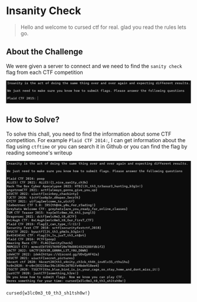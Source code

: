 # Insanity Check
> Hello and welcome to cursed ctf for real. glad you read the rules lets go.

## About the Challenge
We were given a server to connect and we need to find the `sanity check` flag from each CTF competition

![preview](images/preview.png)

## How to Solve?
To solve this chall, you need to find the information about some CTF competition. For example `Plaid CTF 2014:`, I can get information about the flag using `ctftime` or you can search it in Github or you can find the flag by reading someone's writeup

![flag](images/flag.png)

```
cursed{w3lc0m3_t0_th3_sh1tsh0w!}
```
